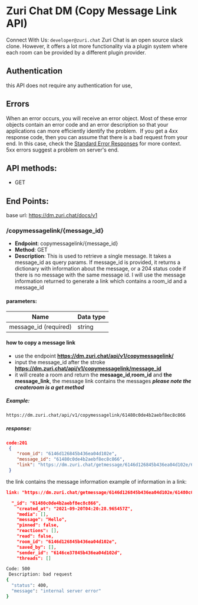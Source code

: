 # Zuri Chat DM (Copy Message Link API)

Connect With Us: `developer@zuri.chat`
Zuri Chat is an open source slack clone. However, it offers a lot more functionality via a plugin system where each room can be provided by a different plugin provider.
​
## **Authentication**
this API does not require any authentication for use, 

## **Errors**
When an error occurs, you will receive an error object. Most of these error objects contain an error code and an error description so that your applications can more efficiently identify the problem.
​
If you get a 4xx response code, then you can assume that there is a bad request from your end. In this case, 
check the [Standard Error Responses](#standard-error-responses) for more context.
​
5xx errors suggest a problem on server's end.
​
​
​
## API methods:
- GET

## End Points:
base url: https://dm.zuri.chat/docs/v1
### /copymessagelink/{message_id}
- **Endpoint**: copymessagelink/{message_id}
- **Method**: GET
- **Description**: This is used to retrieve a single message. It takes a message_id as query params.
If message_id is provided, it returns a dictionary with information about the message,
or a 204 status code if there is no message with the same message id.
I will use the message information returned to generate a link which contains a room_id and a message_id
#### parameters: 
| Name | Data type |
|--------|-------------|
| message_id (required)| string |


#### how to copy a message link
- use the endpoint **https://dm.zuri.chat/api/v1/copymessagelink/**
- input the message_id after the stroke  **https://dm.zuri.chat/api/v1/copymessagelink/message_id**
- it will create a room and return the **mesaage_id**,**room_id** and **the message_link**, the message link contains the messages
***please note the createroom is a get method***


##### Example: 

```sh
https://dm.zuri.chat/api/v1/copymessagelink/61480c0de4b2aebf8ec8c866

```
##### response:

```json
code:201
 { 
    "room_id": "6146d126845b436ea04d102e",
    "message_id": "61480c0de4b2aebf8ec8c866",
    "link": "https://dm.zuri.chat/getmessage/6146d126845b436ea04d102e/61480c0de4b2aebf8ec8c866"
 }
```
the link contains the message information
example of information in a link:
```json
link: "https://dm.zuri.chat/getmessage/6146d126845b436ea04d102e/61480c0de4b2aebf8ec8c866"

  "_id": "61480c0de4b2aebf8ec8c866",
    "created_at": "2021-09-20T04:20:28.965457Z",
    "media": [],
    "message": "Hello",
    "pinned": false,
    "reactions": [],
    "read": false,
    "room_id": "6146d126845b436ea04d102e",
    "saved_by": [],
    "sender_id": "6146ce37845b436ea04d102d",
    "threads": []
``` 

```sh
Code: 500
 Description: bad request
{
  "status": 400,
  "message": "internal server error"
}
```

